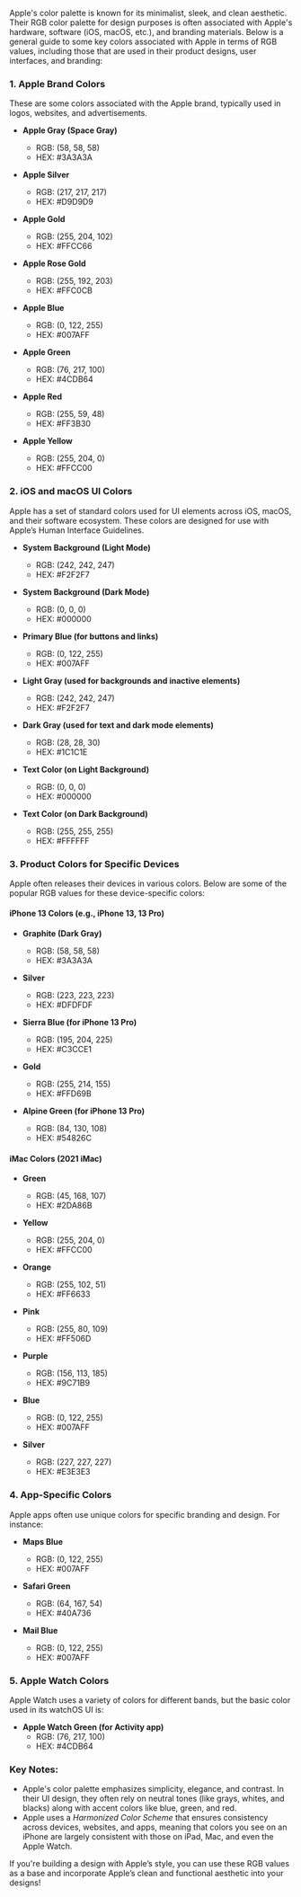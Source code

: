 Apple's color palette is known for its minimalist, sleek, and clean aesthetic. Their RGB color palette for design purposes is often associated with Apple's hardware, software (iOS, macOS, etc.), and branding materials. Below is a general guide to some key colors associated with Apple in terms of RGB values, including those that are used in their product designs, user interfaces, and branding:

### 1. **Apple Brand Colors**
These are some colors associated with the Apple brand, typically used in logos, websites, and advertisements.

- **Apple Gray (Space Gray)**
  - RGB: (58, 58, 58)
  - HEX: #3A3A3A
  
- **Apple Silver**
  - RGB: (217, 217, 217)
  - HEX: #D9D9D9

- **Apple Gold**
  - RGB: (255, 204, 102)
  - HEX: #FFCC66

- **Apple Rose Gold**
  - RGB: (255, 192, 203)
  - HEX: #FFC0CB

- **Apple Blue**
  - RGB: (0, 122, 255)
  - HEX: #007AFF

- **Apple Green**
  - RGB: (76, 217, 100)
  - HEX: #4CDB64

- **Apple Red**
  - RGB: (255, 59, 48)
  - HEX: #FF3B30

- **Apple Yellow**
  - RGB: (255, 204, 0)
  - HEX: #FFCC00

### 2. **iOS and macOS UI Colors**
Apple has a set of standard colors used for UI elements across iOS, macOS, and their software ecosystem. These colors are designed for use with Apple’s Human Interface Guidelines.

- **System Background (Light Mode)**
  - RGB: (242, 242, 247)
  - HEX: #F2F2F7
  
- **System Background (Dark Mode)**
  - RGB: (0, 0, 0)
  - HEX: #000000

- **Primary Blue (for buttons and links)**
  - RGB: (0, 122, 255)
  - HEX: #007AFF

- **Light Gray (used for backgrounds and inactive elements)**
  - RGB: (242, 242, 247)
  - HEX: #F2F2F7

- **Dark Gray (used for text and dark mode elements)**
  - RGB: (28, 28, 30)
  - HEX: #1C1C1E

- **Text Color (on Light Background)**
  - RGB: (0, 0, 0)
  - HEX: #000000

- **Text Color (on Dark Background)**
  - RGB: (255, 255, 255)
  - HEX: #FFFFFF

### 3. **Product Colors for Specific Devices**

Apple often releases their devices in various colors. Below are some of the popular RGB values for these device-specific colors:

#### **iPhone 13 Colors (e.g., iPhone 13, 13 Pro)**
- **Graphite (Dark Gray)**
  - RGB: (58, 58, 58)
  - HEX: #3A3A3A
  
- **Silver**
  - RGB: (223, 223, 223)
  - HEX: #DFDFDF
  
- **Sierra Blue (for iPhone 13 Pro)**
  - RGB: (195, 204, 225)
  - HEX: #C3CCE1

- **Gold**
  - RGB: (255, 214, 155)
  - HEX: #FFD69B

- **Alpine Green (for iPhone 13 Pro)**
  - RGB: (84, 130, 108)
  - HEX: #54826C

#### **iMac Colors (2021 iMac)**
- **Green**
  - RGB: (45, 168, 107)
  - HEX: #2DA86B
  
- **Yellow**
  - RGB: (255, 204, 0)
  - HEX: #FFCC00

- **Orange**
  - RGB: (255, 102, 51)
  - HEX: #FF6633

- **Pink**
  - RGB: (255, 80, 109)
  - HEX: #FF506D

- **Purple**
  - RGB: (156, 113, 185)
  - HEX: #9C71B9

- **Blue**
  - RGB: (0, 122, 255)
  - HEX: #007AFF

- **Silver**
  - RGB: (227, 227, 227)
  - HEX: #E3E3E3

### 4. **App-Specific Colors**
Apple apps often use unique colors for specific branding and design. For instance:

- **Maps Blue**
  - RGB: (0, 122, 255)
  - HEX: #007AFF

- **Safari Green**
  - RGB: (64, 167, 54)
  - HEX: #40A736

- **Mail Blue**
  - RGB: (0, 122, 255)
  - HEX: #007AFF

### 5. **Apple Watch Colors**
Apple Watch uses a variety of colors for different bands, but the basic color used in its watchOS UI is:

- **Apple Watch Green (for Activity app)**
  - RGB: (76, 217, 100)
  - HEX: #4CDB64

### Key Notes:
- Apple's color palette emphasizes simplicity, elegance, and contrast. In their UI design, they often rely on neutral tones (like grays, whites, and blacks) along with accent colors like blue, green, and red.
- Apple uses a *Harmonized Color Scheme* that ensures consistency across devices, websites, and apps, meaning that colors you see on an iPhone are largely consistent with those on iPad, Mac, and even the Apple Watch.
  
If you're building a design with Apple’s style, you can use these RGB values as a base and incorporate Apple’s clean and functional aesthetic into your designs!